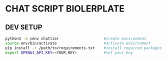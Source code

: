 # CHAT SCRIPT BIOLERPLATE

## DEV SETUP

```sh
python3 -m venv chattier                    #create environment
source env/bin/activate                     #activate environment
pip install -r /path/to/requirements.txt    #install required packages
export OPENAI_API_KEY=<YOUR_KEY>            #set your key
```
